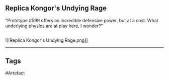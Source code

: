 ## Replica Kongor's Undying Rage
"Prototype #599 offers an incredible defensive power, but at a cost.
What underlying physics are at play here, I wonder?"
## 
![[Replica Kongor's Undying Rage.png]]

---
## Tags
#Artefact